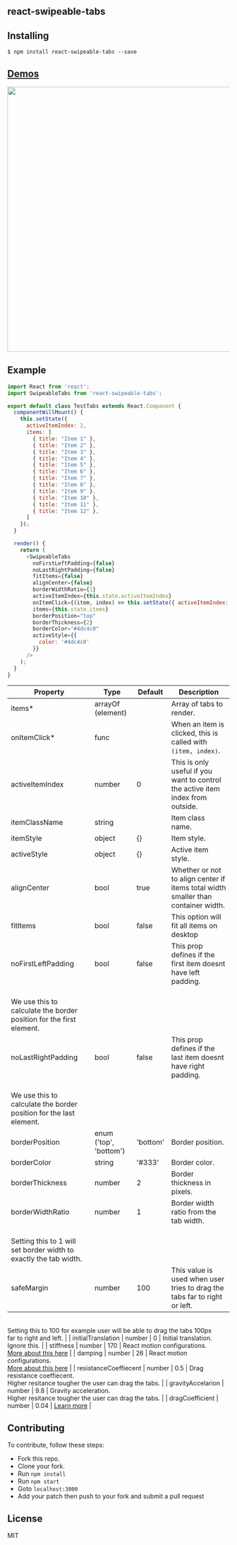 react-swipeable-tabs
---------------

Installing
------------
```
$ npm install react-swipeable-tabs --save
```

[Demos](http://bitriddler.com/playground/swipeable-tabs)
--------------

<img src="https://raw.githubusercontent.com/kareem3d/react-swipeable-tabs/master/demo.gif" width="600">

Example
--------------

```javascript
import React from 'react';
import SwipeableTabs from 'react-swipeable-tabs';

export default class TestTabs extends React.Component {
  componentWillMount() {
    this.setState({
      activeItemIndex: 2,
      items: [
        { title: "Item 1" },
        { title: "Item 2" },
        { title: "Item 3" },
        { title: "Item 4" },
        { title: "Item 5" },
        { title: "Item 6" },
        { title: "Item 7" },
        { title: "Item 8" },
        { title: "Item 9" },
        { title: "Item 10" },
        { title: "Item 11" },
        { title: "Item 12" },
      ]
    });
  }

  render() {
    return (
      <SwipeableTabs
        noFirstLeftPadding={false}
        noLastRightPadding={false}
        fitItems={false}
        alignCenter={false}
        borderWidthRatio={1}
        activeItemIndex={this.state.activeItemIndex}
        onItemClick={(item, index) => this.setState({ activeItemIndex: index })}
        items={this.state.items}
        borderPosition="top"
        borderThickness={2}
        borderColor="#4dc4c0"
        activeStyle={{
          color: '#4dc4c0'
        }}
      />
    );  
  }
} 
```



| Property | Type | Default | Description |
| --- | --- | --- | --- |
| items* | arrayOf (element) |  | Array of tabs to render. |
| onItemClick* | func |  | When an item is clicked, this is called with `(item, index)`. |
| activeItemIndex | number | 0 | This is only useful if you want to control the active item index from outside. |
| itemClassName | string |  | Item class name. |
| itemStyle | object | {} | Item style. |
| activeStyle | object | {} | Active item style. |
| alignCenter | bool | true | Whether or not to align center if items total width smaller than container width. |
| fitItems | bool | false | This option will fit all items on desktop |
| noFirstLeftPadding | bool | false | This prop defines if the first item doesnt have left padding.<br />We use this to calculate the border position for the first element. |
| noLastRightPadding | bool | false | This prop defines if the last item doesnt have right padding.<br />We use this to calculate the border position for the last element. |
| borderPosition | enum ('top', 'bottom') | 'bottom' | Border position. |
| borderColor | string | '#333' | Border color. |
| borderThickness | number | 2 | Border thickness in pixels. |
| borderWidthRatio | number | 1 | Border width ratio from the tab width.<br />Setting this to 1 will set border width to exactly the tab width. |
| safeMargin | number | 100 | This value is used when user tries to drag the tabs far to right or left.<br />Setting this to 100 for example user will be able to  drag the tabs 100px<br />far to right and left. |
| initialTranslation | number | 0 | Initial translation. Ignore this. |
| stiffness | number | 170 | React motion configurations.<br />[More about this here](https://github.com/chenglou/react-motion#--spring-val-number-config-springhelperconfig--opaqueconfig) |
| damping | number | 26 | React motion configurations.<br />[More about this here](https://github.com/chenglou/react-motion#--spring-val-number-config-springhelperconfig--opaqueconfig) |
| resistanceCoeffiecent | number | 0.5 | Drag resistance coeffiecent.<br />Higher resitance tougher the user can drag the tabs. |
| gravityAccelarion | number | 9.8 | Gravity acceleration.<br />Higher resitance tougher the user can drag the tabs. |
| dragCoefficient | number | 0.04 | [Learn more](https://en.wikipedia.org/wiki/Drag_coefficient) |

Contributing
--------------
To contribute, follow these steps:
- Fork this repo.
- Clone your fork.
- Run `npm install`
- Run `npm start`
- Goto `localhost:3000`
- Add your patch then push to your fork and submit a pull request

License
---------
MIT
